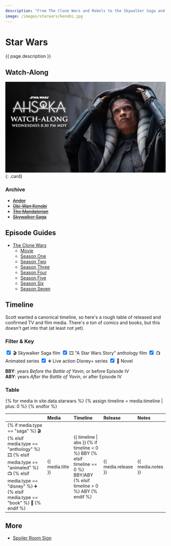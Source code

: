 ```yaml
---
description: "From The Clone Wars and Rebels to the Skywalker Saga and The Mandalorian—all things Star Wars."
image: /images/starwars/kenobi.jpg
---
```


# Star Wars

{{ page.description }}

## Watch-Along

[![Ahsoka](/images/starwars/ahsoka/card.jpg)](ahsoka){: .card}

### Archive

- ~~[Andor](andor)~~
- ~~[Obi-Wan Kenobi](kenobi)~~
- ~~[The Mandalorian](mandalorian)~~
- ~~[Skywalker Saga](skywalker-saga)~~

## Episode Guides

- [The Clone Wars](clonewars)
  - [Movie](clonewars#the-clone-wars-movie-️)
  - [Season One](clonewars#season-one)
  - [Season Two](clonewars#season-two-rise-of-the-bounty-hunters)
  - [Season Three](clonewars#season-three-secrets-revealed)
  - [Season Four](clonewars#season-four-battle-lines)
  - [Season Five](clonewars#season-five)
  - [Season Six](clonewars#season-six-the-lost-missions)
  - [Season Seven](clonewars#season-seven-the-final-season)

## Timeline

Scott wanted a canonical timeline, so here's a rough table of released and confirmed TV and film media. There's _a ton_ of comics and books, but this doesn't get into that (at least not yet). 

### Filter & Key

<label for="saga">
  <input name="filter" id="saga" type="checkbox" checked="checked" />
  🎬️ Skywalker Saga film
</label>

<label for="anthology">
  <input name="filter" id="anthology" type="checkbox" checked="checked" />
  🎞️ "A Star Wars Story" anthology film
</label>

<label for="animated">
  <input name="filter" id="animated" type="checkbox" checked="checked" />
  📺️ Animated series
</label>

<label for="disney">
  <input name="filter" id="disney" type="checkbox" checked="checked" />
  ➕️ Live action Disney+ series
</label>

<label for="book">
  <input name="filter" id="book" type="checkbox" checked="checked" />
  📖 Novel
</label>

**BBY**: years _Before the Battle of Yavin_, or before Episode IV \
**ABY**: years _After the Battle of Yavin_, or after Episode IV

### Table

<table style="text-align: left;">
  <thead>
    <tr>
      <th></th>
      <th>Media</th>
      <th>Timeline</th>
      <th>Release</th>
      <th>Notes</th>
    </tr>
  </thead>
  <tbody>
    {% for media in site.data.starwars %}
      {% assign timeline = media.timeline | plus: 0 %}
      <tr class="filterable {{ media.type }}">
        <td>
          {% if media.type == "saga" %}
            🎬️
          {% elsif media.type == "anthology" %}
            🎞️
          {% elsif media.type == "animated" %}
            📺️
          {% elsif media.type == "disney" %}
            ➕️
          {% elsif media.type == "book" %}
            📖
          {% endif %}
        </td>
        <td>{{ media.title }}</td>
        <td>
          {{ timeline | abs }}
          {% if timeline < 0 %}
            BBY
          {% elsif timeline == 0 %}
            BBY/ABY
          {% elsif timeline > 0 %}
            ABY
          {% endif %}
        </td>
        <td>{{ media.release }}</td>
        <td>{{ media.notes }}</td>
      </tr>
    {% endfor %}
  </tbody>
</table>

## More

- [Spoiler Room Sign](spoiler-room)

<script>
  let filterInputs = document.querySelectorAll('input[name="filter"]');
  let filterRows = document.querySelectorAll('tr.filterable');
  
  filterInputs.forEach(input => {
    console.log(input);

    input.addEventListener('change', event => {      
      let rows = document.querySelectorAll('tr.' + input.getAttribute('id'));
      
      rows.forEach(row => {
        row.classList.toggle('hidden', !input.checked);
      });
    });
  });
</script>
